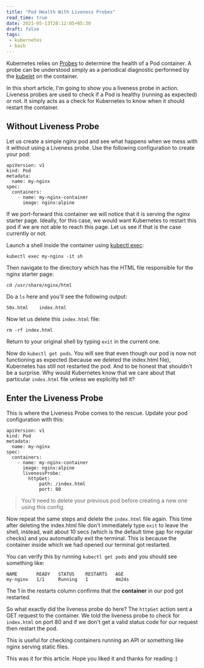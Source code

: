 ```yaml
---
title: "Pod Health With Liveness Probes"
read_time: true
date: 2021-05-13T20:12:05+05:30
draft: false
tags:
 - kubernetes
 - bash
---
```


Kubernetes relies on [Probes](https://kubernetes.io/docs/tasks/configure-pod-container/configure-liveness-readiness-startup-probes/) to determine the health of a Pod container. A probe can be understood simply as a periodical diagnostic performed by the [kubelet](https://dev.to/rinkiyakedad/introduction-to-kubernetes-55o7) on the container.

In this short article, I'm going to show you a liveness probe in action. Liveness probes are used to check if a Pod is healthy (running as expected) or not. It simply acts as a check for Kubernetes to know when it should restart the container.

## Without Liveness Probe

Let us create a simple nginx pod and see what happens when we mess with it without using a Liveness probe. Use the following configuration to create your pod:

```
apiVersion: v1
kind: Pod
metadata:
  name: my-nginx
spec:
  containers:
    - name: my-nginx-container
      image: nginx:alpine
```

If we port-forward this container we will notice that it is serving the nginx starter page. Ideally, for this case, we would want Kubernetes to restart this pod if we are not able to reach this page. Let us see if that is the case currently or not.
 
Launch a shell inside the container using [kubectl exec](http://rinkiyakedad.github.io/kubectl-exec-is-so-cool):

```
kubectl exec my-nginx -it sh
```

Then navigate to the directory which has the HTML file responsible for the nginx starter page:

```
cd /usr/share/nginx/html
```

Do a `ls` here and you'll see the following output:

```
50x.html    index.html
```

Now let us delete this `index.html` file:

```
rm -rf index.html
```

Return to your original shell by typing `exit` in the current one.

Now do `kubectl get pods`. You will see that even though our pod is now not functioning as expected (because we deleted the index.html file), Kubernetes has still not restarted the pod. And to be honest that shouldn't be a surprise. Why would Kubernetes know that we care about that particular `index.html` file unless we explicitly tell it?

## Enter the Liveness Probe

This is where the Liveness Probe comes to the rescue. Update your pod configuration with this:

```
apiVersion: v1
kind: Pod
metadata:
  name: my-nginx
spec:
  containers:
    - name: my-nginx-container
      image: nginx:alpine
      livenessProbe:
        httpGet:
            path: /index.html
            port: 80
```

> You'll need to delete your previous pod before creating a new one using this config. 

Now repeat the same steps and delete the `index.html` file again. This time after deleting the index.html file don't immediately type `exit` to leave the shell, instead, wait about 10 secs (which is the default time gap for regular checks) and you automatically exit the terminal. This is because the container inside which we had opened our terminal got restarted.

You can verify this by running `kubectl get pods` and you should see something like:

```
NAME       READY   STATUS    RESTARTS   AGE
my-nginx   1/1     Running   1          4m24s
```

The 1 in the restarts column confirms that the **container** in our pod got restarted.

So what exactly did the liveness probe do here? 
The `httpGet` action sent a GET request to the container. We told the liveness probe to check for `index.html` on port 80 and if we don't get a valid status code for our request then restart the pod. 

This is useful for checking containers running an API or something like nginx serving static files.

This was it for this article. Hope you liked it and thanks for reading :)
